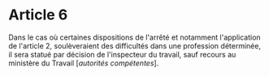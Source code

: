 # Article 6

Dans le cas où certaines dispositions de l'arrêté et notamment l'application de l'article 2, soulèveraient des difficultés dans une profession déterminée, il sera statué par décision de l'inspecteur du travail, sauf recours au ministère du Travail [*autorités compétentes*].
